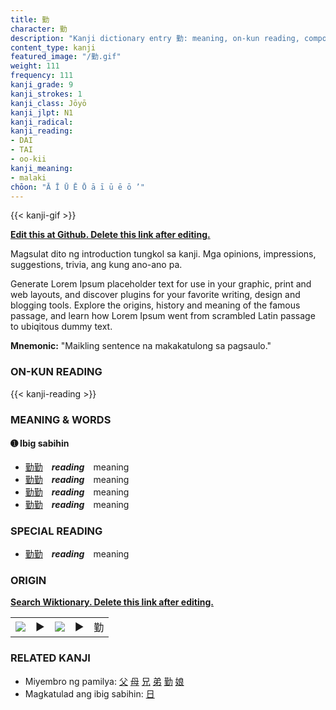 ```yaml
---
title: 勤
character: 勤
description: "Kanji dictionary entry 勤: meaning, on-kun reading, compounds, origin, related kanji"
content_type: kanji
featured_image: "/勤.gif"
weight: 111
frequency: 111
kanji_grade: 9
kanji_strokes: 1
kanji_class: Jōyō
kanji_jlpt: N1
kanji_radical: 
kanji_reading: 
- DAI
- TAI
- oo-kii
kanji_meaning:
- malaki
chōon: "Ā Ī Ū Ē Ō ā ī ū ē ō ’"
---
```

[//]: # (Don't edit the line below. Kanji animated GIF code is automatically generated.)
{{< kanji-gif >}}

[//]: # (Edit below this line.)

**[Edit this at Github. Delete this link after editing.](https://github.com/tim0g/tim/tree/main/content/kanji/勤/index.md)**

Magsulat dito ng introduction tungkol sa kanji. Mga opinions, impressions, suggestions, trivia, ang kung ano-ano pa.

Generate Lorem Ipsum placeholder text for use in your graphic, print and web layouts, and discover plugins for your favorite writing, design and blogging tools. Explore the origins, history and meaning of the famous passage, and learn how Lorem Ipsum went from scrambled Latin passage to ubiqitous dummy text.
 
**Mnemonic:** "Maikling sentence na makakatulong sa pagsaulo."

### ON-KUN READING

[//]: # (Don't edit the line below. ON-KUN READING code is automatically generated.)
{{< kanji-reading >}}

### MEANING & WORDS

#### ➊ **Ibig sabihin**
  - [勤](../勤)[勤](../勤)　***reading***　meaning
  - [勤](../勤)[勤](../勤)　***reading***　meaning
  - [勤](../勤)[勤](../勤)　***reading***　meaning
  - [勤](../勤)[勤](../勤)　***reading***　meaning

### SPECIAL READING
  - [勤](../勤)[勤](../勤)　***reading***　meaning

### ORIGIN

**[Search Wiktionary. Delete this link after editing.](https://wiktionary.org/wiki/勤)**
<table class="kanji-table"><tr><td>
<img src="60px-勤-bronze.svg.png">
</td><td>▶</td><td>
<img src="60px-勤-oracle.svg.png">
</td><td>▶</td>
<td class="kanji-origin">勤</td>
</tr></table>

### RELATED KANJI
- Miyembro ng pamilya: [父](../父) [母](../母) [兄](../兄) [弟](../弟) [勤](../勤) [娘](../娘)
- Magkatulad ang ibig sabihin: [日](../日)
